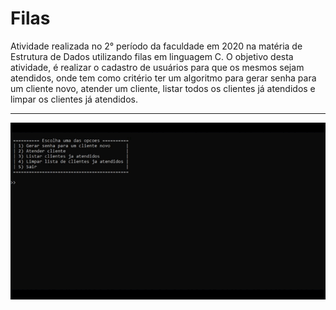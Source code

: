 # Filas
Atividade realizada no 2° período da faculdade em 2020 na matéria de Estrutura de Dados utilizando filas em linguagem C. O objetivo desta atividade, é realizar o cadastro de usuários para que os mesmos sejam atendidos, onde tem como critério ter um algoritmo para gerar senha para um cliente novo, atender um cliente, listar todos os clientes já atendidos e limpar os clientes já atendidos.

---

<img src="gif.gif">

##
